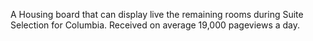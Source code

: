 A Housing board that can display live the remaining rooms during Suite Selection for Columbia. Received on average 19,000 pageviews a day.
